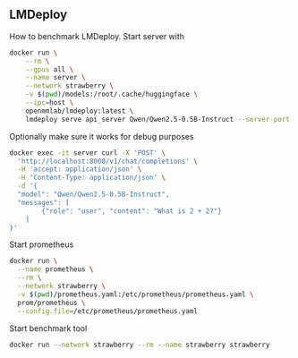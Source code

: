 ## LMDeploy

How to benchmark LMDeploy. Start server with

```bash
docker run \
    --rm \
    --gpus all \
    --name server \
    --network strawberry \
    -v $(pwd)/models:/root/.cache/huggingface \
    --ipc=host \
    openmmlab/lmdeploy:latest \
    lmdeploy serve api_server Qwen/Qwen2.5-0.5B-Instruct --server-port 8000
```

Optionally make sure it works for debug purposes

```bash
docker exec -it server curl -X 'POST' \
  'http://localhost:8000/v1/chat/completions' \
  -H 'accept: application/json' \
  -H 'Content-Type: application/json' \
  -d '{
  "model": "Qwen/Qwen2.5-0.5B-Instruct",
  "messages": [
        {"role": "user", "content": "What is 2 + 2?"}
    ]
}'
```

Start prometheus

```bash
docker run \
  --name prometheus \
  --rm \
  --network strawberry \
  -v $(pwd)/prometheus.yaml:/etc/prometheus/prometheus.yaml \
  prom/prometheus \
  --config.file=/etc/prometheus/prometheus.yaml
```

Start benchmark tool

```bash
docker run --network strawberry --rm --name strawberry strawberry
```
